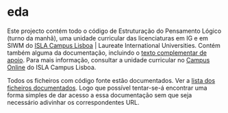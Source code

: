 eda
===

Este projecto contém todo o código de Estruturação do Pensamento Lógico (turno da manhã), uma unidade curricular das licenciaturas em IG e em SIWM do [ISLA Campus Lisboa](http://www.isla.pt/) | Laureate International Universities. Contém também alguma da documentação, incluindo o [texto complementar de apoio](http://mmsequeira.github.com/eda/aed-c/texto.pdf). Para mais informação, consultar a unidade curricular no [Campus Online](http://campusonline.isla.pt/) do ISLA Campus Lisboa.

Todos os ficheiros com código fonte estão documentados. Ver a [lista dos ficheiros documentados](http://mmsequeira.github.com/eda/docs/). Logo que possível tentar-se-á encontrar uma forma simples de dar acesso a essa documentação sem que seja necessário adivinhar os correspondentes URL. 

